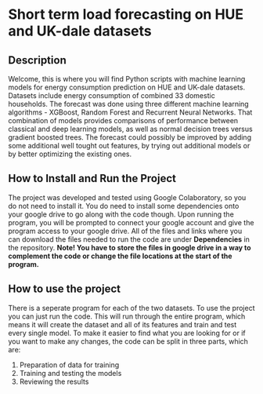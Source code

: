 # Short term load forecasting on HUE and UK-dale datasets

## Description
Welcome, this is where you will find Python scripts with machine learning models for energy consumption prediction on HUE and UK-dale datasets. Datasets include energy consumption of combined 33 domestic households. The forecast was done using three different machine learning algorithms - XGBoost, Random Forest and Recurrent Neural Networks. That combination of models provides comparisons of performance between classical and deep learning models, as well as normal decision trees versus gradient boosted trees. The forecast could possibly be improved by adding some additional well tought out features, by trying out additional models or by better optimizing the existing ones.

## How to Install and Run the Project
The project was developed and tested using Google Colaboratory, so you do not need to install it. You do need to install some dependencies onto your google drive to go along with the code though. Upon running the program, you will be prompted to connect your google account and give the program access to your google drive. All of the files and links where you can download the files needed to run the code are under **Dependencies** in the repository. **Note! You have to store the files in google drive in a way to complement the code or change the file locations at the start of the program.**

## How to use the project
There is a seperate program for each of the two datasets. To use the project you can just run the code. This will run through the entire program, which means it will create the dataset and all of its features and train and test every single model. To make it easier to find what you are looking for or if you want to make any changes, the code can be split in three parts, which are:
1. Preparation of data for training
2. Training and testing the models
3. Reviewing the results
